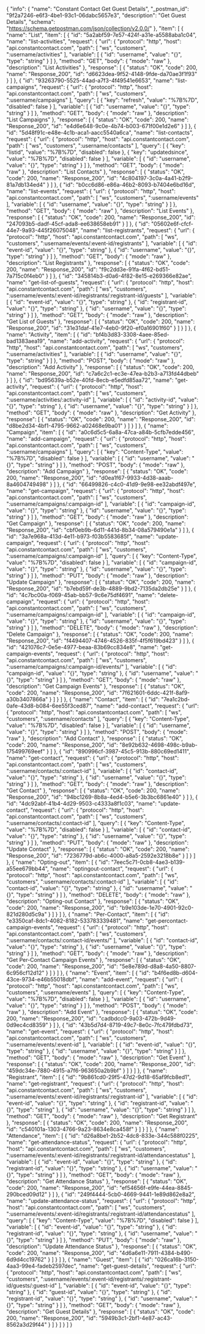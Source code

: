 {
  "info": {
    "name": "Constant Contact Get Guest Details",
    "_postman_id": "9f2a7246-e6f3-4be1-93c1-06dabc5657e3",
    "description": "Get Guest Details",
    "schema": "https://schema.getpostman.com/json/collection/v2.0.0/"
  },
  "item": [
    {
      "name": "List",
      "item": [
        {
          "id": "5a2abf59-7e57-424f-a31e-a5588aba1c04",
          "name": "list-activities",
          "request": {
            "url": {
              "protocol": "http",
              "host": "api.constantcontact.com",
              "path": [
                "ws",
                "customers",
                ":username/activities"
              ],
              "variable": [
                {
                  "id": "username",
                  "value": "{}",
                  "type": "string"
                }
              ]
            },
            "method": "GET",
            "body": {
              "mode": "raw"
            },
            "description": "List Activities"
          },
          "response": [
            {
              "status": "OK",
              "code": 200,
              "name": "Response_200",
              "id": "d6623dea-9f52-4148-9fde-da70ae3f1f93"
            }
          ]
        },
        {
          "id": "93263790-5525-44ad-a7f3-4f49541e6653",
          "name": "list-campaigns",
          "request": {
            "url": {
              "protocol": "http",
              "host": "api.constantcontact.com",
              "path": [
                "ws",
                "customers",
                ":username/campaigns"
              ],
              "query": [
                {
                  "key": "refresh",
                  "value": "%7B%7D",
                  "disabled": false
                }
              ],
              "variable": [
                {
                  "id": "username",
                  "value": "{}",
                  "type": "string"
                }
              ]
            },
            "method": "GET",
            "body": {
              "mode": "raw"
            },
            "description": "List Campaigns"
          },
          "response": [
            {
              "status": "OK",
              "code": 200,
              "name": "Response_200",
              "id": "e4d6e648-9c0e-4b74-b003-671f00e1d2e6"
            }
          ]
        },
        {
          "id": "5d48f91c-e48e-4c1b-aca1-aacc5540a6ca",
          "name": "list-contacts",
          "request": {
            "url": {
              "protocol": "http",
              "host": "api.constantcontact.com",
              "path": [
                "ws",
                "customers",
                ":username/contacts"
              ],
              "query": [
                {
                  "key": "listid",
                  "value": "%7B%7D",
                  "disabled": false
                },
                {
                  "key": "updatedsince",
                  "value": "%7B%7D",
                  "disabled": false
                }
              ],
              "variable": [
                {
                  "id": "username",
                  "value": "{}",
                  "type": "string"
                }
              ]
            },
            "method": "GET",
            "body": {
              "mode": "raw"
            },
            "description": "List Contacts"
          },
          "response": [
            {
              "status": "OK",
              "code": 200,
              "name": "Response_200",
              "id": "4c804197-3c0a-4a41-b2f9-81a7db134ed4"
            }
          ]
        },
        {
          "id": "b0cc6d86-e86a-46b2-8093-b7404e6bd16d",
          "name": "list-events",
          "request": {
            "url": {
              "protocol": "http",
              "host": "api.constantcontact.com",
              "path": [
                "ws",
                "customers",
                ":username/events"
              ],
              "variable": [
                {
                  "id": "username",
                  "value": "{}",
                  "type": "string"
                }
              ]
            },
            "method": "GET",
            "body": {
              "mode": "raw"
            },
            "description": "List Events"
          },
          "response": [
            {
              "status": "OK",
              "code": 200,
              "name": "Response_200",
              "id": "247093b5-dadf-45cf-ada8-ee638658eb91"
            }
          ]
        },
        {
          "id": "05602e6f-cfcf-44e7-9a93-445f26075048",
          "name": "list-registrants",
          "request": {
            "url": {
              "protocol": "http",
              "host": "api.constantcontact.com",
              "path": [
                "ws",
                "customers",
                ":username/events/:event-id/registrants"
              ],
              "variable": [
                {
                  "id": "event-id",
                  "value": "{}",
                  "type": "string"
                },
                {
                  "id": "username",
                  "value": "{}",
                  "type": "string"
                }
              ]
            },
            "method": "GET",
            "body": {
              "mode": "raw"
            },
            "description": "List Registrants"
          },
          "response": [
            {
              "status": "OK",
              "code": 200,
              "name": "Response_200",
              "id": "f9c2dd3e-91fa-4f62-bd51-7a715c0f4eb0"
            }
          ]
        },
        {
          "id": "345814b3-d0a6-4f82-8e15-e269366e82ae",
          "name": "get-list-of-guests",
          "request": {
            "url": {
              "protocol": "http",
              "host": "api.constantcontact.com",
              "path": [
                "ws",
                "customers",
                ":username/events/:event-id/registrants/:registrant-id/guests"
              ],
              "variable": [
                {
                  "id": "event-id",
                  "value": "{}",
                  "type": "string"
                },
                {
                  "id": "registrant-id",
                  "value": "{}",
                  "type": "string"
                },
                {
                  "id": "username",
                  "value": "{}",
                  "type": "string"
                }
              ]
            },
            "method": "GET",
            "body": {
              "mode": "raw"
            },
            "description": "Get List of Guests"
          },
          "response": [
            {
              "status": "OK",
              "code": 200,
              "name": "Response_200",
              "id": "31e31daf-41e7-4eb0-9f20-ef0a16901f60"
            }
          ]
        }
      ]
    },
    {
      "name": "Activity",
      "item": [
        {
          "id": "bf4b3d83-3308-4aee-85ed-bad1383aea19",
          "name": "add-activity",
          "request": {
            "url": {
              "protocol": "http",
              "host": "api.constantcontact.com",
              "path": [
                "ws",
                "customers",
                ":username/activities"
              ],
              "variable": [
                {
                  "id": "username",
                  "value": "{}",
                  "type": "string"
                }
              ]
            },
            "method": "POST",
            "body": {
              "mode": "raw"
            },
            "description": "Add Activity"
          },
          "response": [
            {
              "status": "OK",
              "code": 200,
              "name": "Response_200",
              "id": "c7a6c2c1-ec3e-47ea-b2b3-a713fd44dbeb"
            }
          ]
        },
        {
          "id": "bd95639a-b52e-40fd-8ecb-e5edfd85aa72",
          "name": "get-activity",
          "request": {
            "url": {
              "protocol": "http",
              "host": "api.constantcontact.com",
              "path": [
                "ws",
                "customers",
                ":username/activities/:activity-id"
              ],
              "variable": [
                {
                  "id": "activity-id",
                  "value": "{}",
                  "type": "string"
                },
                {
                  "id": "username",
                  "value": "{}",
                  "type": "string"
                }
              ]
            },
            "method": "GET",
            "body": {
              "mode": "raw"
            },
            "description": "Get Activity"
          },
          "response": [
            {
              "status": "OK",
              "code": 200,
              "name": "Response_200",
              "id": "d8be2d34-4bf1-4795-9662-a02468e9ba01"
            }
          ]
        }
      ]
    },
    {
      "name": "Campaign",
      "item": [
        {
          "id": "a0c6d5c5-6a8a-47ca-a84b-5cfb7edde456",
          "name": "add-campaign",
          "request": {
            "url": {
              "protocol": "http",
              "host": "api.constantcontact.com",
              "path": [
                "ws",
                "customers",
                ":username/campaigns"
              ],
              "query": [
                {
                  "key": "Content-Type",
                  "value": "%7B%7D",
                  "disabled": false
                }
              ],
              "variable": [
                {
                  "id": "username",
                  "value": "{}",
                  "type": "string"
                }
              ]
            },
            "method": "POST",
            "body": {
              "mode": "raw"
            },
            "description": "Add Campaign"
          },
          "response": [
            {
              "status": "OK",
              "code": 200,
              "name": "Response_200",
              "id": "d0ea1f67-9933-4d38-aaab-8a4604749498"
            }
          ]
        },
        {
          "id": "66499826-c4c0-41d9-9e98-ee32abdf497e",
          "name": "get-campaign",
          "request": {
            "url": {
              "protocol": "http",
              "host": "api.constantcontact.com",
              "path": [
                "ws",
                "customers",
                ":username/campaigns/:campaign-id"
              ],
              "variable": [
                {
                  "id": "campaign-id",
                  "value": "{}",
                  "type": "string"
                },
                {
                  "id": "username",
                  "value": "{}",
                  "type": "string"
                }
              ]
            },
            "method": "GET",
            "body": {
              "mode": "raw"
            },
            "description": "Get Campaign"
          },
          "response": [
            {
              "status": "OK",
              "code": 200,
              "name": "Response_200",
              "id": "cbf0eb9b-6d11-441d-8b34-08a579490e1a"
            }
          ]
        },
        {
          "id": "3a7e968a-413d-4e11-b973-f03b5583685f",
          "name": "update-campaign",
          "request": {
            "url": {
              "protocol": "http",
              "host": "api.constantcontact.com",
              "path": [
                "ws",
                "customers",
                ":username/campaigns/:campaign-id"
              ],
              "query": [
                {
                  "key": "Content-Type",
                  "value": "%7B%7D",
                  "disabled": false
                }
              ],
              "variable": [
                {
                  "id": "campaign-id",
                  "value": "{}",
                  "type": "string"
                },
                {
                  "id": "username",
                  "value": "{}",
                  "type": "string"
                }
              ]
            },
            "method": "PUT",
            "body": {
              "mode": "raw"
            },
            "description": "Update Campaign"
          },
          "response": [
            {
              "status": "OK",
              "code": 200,
              "name": "Response_200",
              "id": "b7ebd59f-de3b-4889-9bd2-7135da2db25e"
            }
          ]
        },
        {
          "id": "4c7bc00a-f069-45ab-bb57-9c6e75df4691",
          "name": "delete-campaign",
          "request": {
            "url": {
              "protocol": "http",
              "host": "api.constantcontact.com",
              "path": [
                "ws",
                "customers",
                ":username/campaigns/:campaign-id"
              ],
              "variable": [
                {
                  "id": "campaign-id",
                  "value": "{}",
                  "type": "string"
                },
                {
                  "id": "username",
                  "value": "{}",
                  "type": "string"
                }
              ]
            },
            "method": "DELETE",
            "body": {
              "mode": "raw"
            },
            "description": "Delete Campaign"
          },
          "response": [
            {
              "status": "OK",
              "code": 200,
              "name": "Response_200",
              "id": "f4494407-4746-4526-835f-4f5f619bd423"
            }
          ]
        },
        {
          "id": "421076c7-0e5e-4977-beaa-83b69cc834e8",
          "name": "get-campaign-events",
          "request": {
            "url": {
              "protocol": "http",
              "host": "api.constantcontact.com",
              "path": [
                "ws",
                "customers",
                ":username/campaigns/:campaign-id/events/"
              ],
              "variable": [
                {
                  "id": "campaign-id",
                  "value": "{}",
                  "type": "string"
                },
                {
                  "id": "username",
                  "value": "{}",
                  "type": "string"
                }
              ]
            },
            "method": "GET",
            "body": {
              "mode": "raw"
            },
            "description": "Get Campaign Events"
          },
          "response": [
            {
              "status": "OK",
              "code": 200,
              "name": "Response_200",
              "id": "7f621601-6ddc-421f-8af9-a30b3407866a"
            }
          ]
        }
      ]
    },
    {
      "name": "Contact",
      "item": [
        {
          "id": "7ea1c2bd-0afe-43d8-b084-6ee55f3ced87",
          "name": "add-contact",
          "request": {
            "url": {
              "protocol": "http",
              "host": "api.constantcontact.com",
              "path": [
                "ws",
                "customers",
                ":username/contacts"
              ],
              "query": [
                {
                  "key": "Content-Type",
                  "value": "%7B%7D",
                  "disabled": false
                }
              ],
              "variable": [
                {
                  "id": "username",
                  "value": "{}",
                  "type": "string"
                }
              ]
            },
            "method": "POST",
            "body": {
              "mode": "raw"
            },
            "description": "Add Contact"
          },
          "response": [
            {
              "status": "OK",
              "code": 200,
              "name": "Response_200",
              "id": "8e92b632-4698-498c-b9ab-175499769eef"
            }
          ]
        },
        {
          "id": "890996cf-3987-45c5-913b-880c69ed1411",
          "name": "get-contact",
          "request": {
            "url": {
              "protocol": "http",
              "host": "api.constantcontact.com",
              "path": [
                "ws",
                "customers",
                ":username/contacts/:contact-id"
              ],
              "variable": [
                {
                  "id": "contact-id",
                  "value": "{}",
                  "type": "string"
                },
                {
                  "id": "username",
                  "value": "{}",
                  "type": "string"
                }
              ]
            },
            "method": "GET",
            "body": {
              "mode": "raw"
            },
            "description": "Get Contact"
          },
          "response": [
            {
              "status": "OK",
              "code": 200,
              "name": "Response_200",
              "id": "94bc1269-8b8a-4ed4-b5e6-3b3bc6861e40"
            }
          ]
        },
        {
          "id": "4dc92abf-41b4-4d29-9503-c4333a8f1c03",
          "name": "update-contact",
          "request": {
            "url": {
              "protocol": "http",
              "host": "api.constantcontact.com",
              "path": [
                "ws",
                "customers",
                ":username/contacts/:contact-id"
              ],
              "query": [
                {
                  "key": "Content-Type",
                  "value": "%7B%7D",
                  "disabled": false
                }
              ],
              "variable": [
                {
                  "id": "contact-id",
                  "value": "{}",
                  "type": "string"
                },
                {
                  "id": "username",
                  "value": "{}",
                  "type": "string"
                }
              ]
            },
            "method": "PUT",
            "body": {
              "mode": "raw"
            },
            "description": "Update Contact"
          },
          "response": [
            {
              "status": "OK",
              "code": 200,
              "name": "Response_200",
              "id": "7236779d-ab6c-4000-a8a5-2592e3218b8e"
            }
          ]
        }
      ]
    },
    {
      "name": "Opting-out",
      "item": [
        {
          "id": "7eec5c71-0cb8-4ae3-b139-a55ee679bb44",
          "name": "optingout-contact",
          "request": {
            "url": {
              "protocol": "http",
              "host": "api.constantcontact.com",
              "path": [
                "ws",
                "customers",
                ":username/contacts/:contact-id"
              ],
              "variable": [
                {
                  "id": "contact-id",
                  "value": "{}",
                  "type": "string"
                },
                {
                  "id": "username",
                  "value": "{}",
                  "type": "string"
                }
              ]
            },
            "method": "DELETE",
            "body": {
              "mode": "raw"
            },
            "description": "Opting-out Contact"
          },
          "response": [
            {
              "status": "OK",
              "code": 200,
              "name": "Response_200",
              "id": "b9e103de-1e70-4901-92c0-821d280d5c9a"
            }
          ]
        }
      ]
    },
    {
      "name": "Per-Contact",
      "item": [
        {
          "id": "e3350caf-8dc1-4082-8182-533783339481",
          "name": "get-percontact-campaign-events",
          "request": {
            "url": {
              "protocol": "http",
              "host": "api.constantcontact.com",
              "path": [
                "ws",
                "customers",
                ":username/contacts/:contact-id/events/"
              ],
              "variable": [
                {
                  "id": "contact-id",
                  "value": "{}",
                  "type": "string"
                },
                {
                  "id": "username",
                  "value": "{}",
                  "type": "string"
                }
              ]
            },
            "method": "GET",
            "body": {
              "mode": "raw"
            },
            "description": "Get Per-Contact Campaign Events"
          },
          "response": [
            {
              "status": "OK",
              "code": 200,
              "name": "Response_200",
              "id": "5e8e789d-d8a8-4a50-8807-6c956cf12d12"
            }
          ]
        }
      ]
    },
    {
      "name": "Event",
      "item": [
        {
          "id": "b4f6ed8b-d604-43ce-9734-e46b55018dbf",
          "name": "add-event",
          "request": {
            "url": {
              "protocol": "http",
              "host": "api.constantcontact.com",
              "path": [
                "ws",
                "customers",
                ":username/events"
              ],
              "query": [
                {
                  "key": "Content-Type",
                  "value": "%7B%7D",
                  "disabled": false
                }
              ],
              "variable": [
                {
                  "id": "username",
                  "value": "{}",
                  "type": "string"
                }
              ]
            },
            "method": "POST",
            "body": {
              "mode": "raw"
            },
            "description": "Add Event"
          },
          "response": [
            {
              "status": "OK",
              "code": 200,
              "name": "Response_200",
              "id": "cadbdcc0-9a03-472b-9d49-0d9ec4cd8359"
            }
          ]
        },
        {
          "id": "43b5d7d4-8719-49c7-8e0c-7fc479fdbd73",
          "name": "get-event",
          "request": {
            "url": {
              "protocol": "http",
              "host": "api.constantcontact.com",
              "path": [
                "ws",
                "customers",
                ":username/events/:event-id"
              ],
              "variable": [
                {
                  "id": "event-id",
                  "value": "{}",
                  "type": "string"
                },
                {
                  "id": "username",
                  "value": "{}",
                  "type": "string"
                }
              ]
            },
            "method": "GET",
            "body": {
              "mode": "raw"
            },
            "description": "Get Event"
          },
          "response": [
            {
              "status": "OK",
              "code": 200,
              "name": "Response_200",
              "id": "459dc34e-7880-4915-a7f6-963650a2b9bf"
            }
          ]
        }
      ]
    },
    {
      "name": "Registrant",
      "item": [
        {
          "id": "9b861cd0-29f5-47d2-9d18-65af9fcb8ed1",
          "name": "get-registrant",
          "request": {
            "url": {
              "protocol": "http",
              "host": "api.constantcontact.com",
              "path": [
                "ws",
                "customers",
                ":username/events/:event-id/registrants/:registrant-id"
              ],
              "variable": [
                {
                  "id": "event-id",
                  "value": "{}",
                  "type": "string"
                },
                {
                  "id": "registrant-id",
                  "value": "{}",
                  "type": "string"
                },
                {
                  "id": "username",
                  "value": "{}",
                  "type": "string"
                }
              ]
            },
            "method": "GET",
            "body": {
              "mode": "raw"
            },
            "description": "Get Registrant"
          },
          "response": [
            {
              "status": "OK",
              "code": 200,
              "name": "Response_200",
              "id": "c540101a-1303-4766-9a23-8634e8ca458f"
            }
          ]
        }
      ]
    },
    {
      "name": "Attendance",
      "item": [
        {
          "id": "d26a8be1-2b52-4dc8-833e-344c588f0225",
          "name": "get-attendance-status",
          "request": {
            "url": {
              "protocol": "http",
              "host": "api.constantcontact.com",
              "path": [
                "ws",
                "customers",
                ":username/events/:event-id/registrants/:registrant-id/attendancestatus"
              ],
              "variable": [
                {
                  "id": "event-id",
                  "value": "{}",
                  "type": "string"
                },
                {
                  "id": "registrant-id",
                  "value": "{}",
                  "type": "string"
                },
                {
                  "id": "username",
                  "value": "{}",
                  "type": "string"
                }
              ]
            },
            "method": "GET",
            "body": {
              "mode": "raw"
            },
            "description": "Get Attendance Status"
          },
          "response": [
            {
              "status": "OK",
              "code": 200,
              "name": "Response_200",
              "id": "ef54656f-e9fe-44ea-8845-290bced09d12"
            }
          ]
        },
        {
          "id": "249f4444-5cb0-4669-9441-1e89d862e8a2",
          "name": "update-attendance-status",
          "request": {
            "url": {
              "protocol": "http",
              "host": "api.constantcontact.com",
              "path": [
                "ws",
                "customers",
                ":username/events/:event-id/registrants/:registrant-id/attendancestatus"
              ],
              "query": [
                {
                  "key": "Content-Type",
                  "value": "%7B%7D",
                  "disabled": false
                }
              ],
              "variable": [
                {
                  "id": "event-id",
                  "value": "{}",
                  "type": "string"
                },
                {
                  "id": "registrant-id",
                  "value": "{}",
                  "type": "string"
                },
                {
                  "id": "username",
                  "value": "{}",
                  "type": "string"
                }
              ]
            },
            "method": "PUT",
            "body": {
              "mode": "raw"
            },
            "description": "Update Attendance Status"
          },
          "response": [
            {
              "status": "OK",
              "code": 200,
              "name": "Response_200",
              "id": "4d6a6e11-7911-4384-b490-6d9d4cc19762"
            }
          ]
        }
      ]
    },
    {
      "name": "Guest",
      "item": [
        {
          "id": "026ca16b-3150-4aa3-99e4-fadeb2597dec",
          "name": "get-guest-details",
          "request": {
            "url": {
              "protocol": "http",
              "host": "api.constantcontact.com",
              "path": [
                "ws",
                "customers",
                ":username/events/:event-id/registrants/:registrant-id/guests/:guest-id"
              ],
              "variable": [
                {
                  "id": "event-id",
                  "value": "{}",
                  "type": "string"
                },
                {
                  "id": "guest-id",
                  "value": "{}",
                  "type": "string"
                },
                {
                  "id": "registrant-id",
                  "value": "{}",
                  "type": "string"
                },
                {
                  "id": "username",
                  "value": "{}",
                  "type": "string"
                }
              ]
            },
            "method": "GET",
            "body": {
              "mode": "raw"
            },
            "description": "Get Guest Details"
          },
          "response": [
            {
              "status": "OK",
              "code": 200,
              "name": "Response_200",
              "id": "5949b3c1-2bf1-4e87-ac43-8562a3d29f44"
            }
          ]
        }
      ]
    }
  ]
}